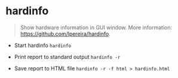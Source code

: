 # hardinfo
> Show hardware information in GUI window.
> More information: <https://github.com/lpereira/hardinfo>.

- Start hardinfo
`hardinfo`

- Print report to standard output
`hardinfo -r`

- Save report to HTML file
`hardinfo -r -f html > hardinfo.html`
